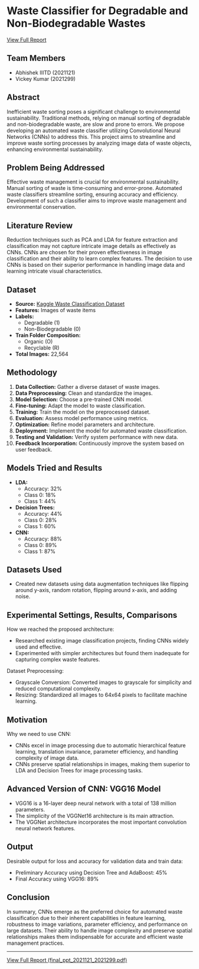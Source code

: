 # Waste Classifier for Degradable and Non-Biodegradable Wastes

[View Full Report](https://github.com/Vickey21299/Statistical-Machine-Learning/blob/main/SML_PROJECT/SML_PROJECT/final_report_2021299_2021121.pdf)
## Team Members
- Abhishek IIITD (2021121)
- Vickey Kumar (2021299)

## Abstract
Inefficient waste sorting poses a significant challenge to environmental sustainability. Traditional methods, relying on manual sorting of degradable and non-biodegradable waste, are slow and prone to errors. We propose developing an automated waste classifier utilizing Convolutional Neural Networks (CNNs) to address this. This project aims to streamline and improve waste sorting processes by analyzing image data of waste objects, enhancing environmental sustainability.

## Problem Being Addressed
Effective waste management is crucial for environmental sustainability. Manual sorting of waste is time-consuming and error-prone. Automated waste classifiers streamline sorting, ensuring accuracy and efficiency. Development of such a classifier aims to improve waste management and environmental conservation.

## Literature Review
Reduction techniques such as PCA and LDA for feature extraction and classification may not capture intricate image details as effectively as CNNs. CNNs are chosen for their proven effectiveness in image classification and their ability to learn complex features. The decision to use CNNs is based on their superior performance in handling image data and learning intricate visual characteristics.

## Dataset
- **Source:** [Kaggle Waste Classification Dataset](https://www.kaggle.com/datasets/techsash/waste-classification-data)
- **Features:** Images of waste items
- **Labels:**
  - Degradable (1)
  - Non-Biodegradable (0)
- **Train Folder Composition:**
  - Organic (O)
  - Recyclable (R)
- **Total Images:** 22,564

## Methodology
1. **Data Collection:** Gather a diverse dataset of waste images.
2. **Data Preprocessing:** Clean and standardize the images.
3. **Model Selection:** Choose a pre-trained CNN model.
4. **Fine-tuning:** Adapt the model to waste classification.
5. **Training:** Train the model on the preprocessed dataset.
6. **Evaluation:** Assess model performance using metrics.
7. **Optimization:** Refine model parameters and architecture.
8. **Deployment:** Implement the model for automated waste classification.
9. **Testing and Validation:** Verify system performance with new data.
10. **Feedback Incorporation:** Continuously improve the system based on user feedback.

## Models Tried and Results
- **LDA:**
  - Accuracy: 32%
  - Class 0: 18%
  - Class 1: 44%
- **Decision Trees:**
  - Accuracy: 44%
  - Class 0: 28%
  - Class 1: 60%
- **CNN:**
  - Accuracy: 88%
  - Class 0: 89%
  - Class 1: 87%

## Datasets Used
- Created new datasets using data augmentation techniques like flipping around y-axis, random rotation, flipping around x-axis, and adding noise.

## Experimental Settings, Results, Comparisons
How we reached the proposed architecture:
- Researched existing image classification projects, finding CNNs widely used and effective.
- Experimented with simpler architectures but found them inadequate for capturing complex waste features.

Dataset Preprocessing:
- Grayscale Conversion: Converted images to grayscale for simplicity and reduced computational complexity.
- Resizing: Standardized all images to 64x64 pixels to facilitate machine learning.

## Motivation
Why we need to use CNN:
- CNNs excel in image processing due to automatic hierarchical feature learning, translation invariance, parameter efficiency, and handling complexity of image data.
- CNNs preserve spatial relationships in images, making them superior to LDA and Decision Trees for image processing tasks.

## Advanced Version of CNN: VGG16 Model
- VGG16 is a 16-layer deep neural network with a total of 138 million parameters.
- The simplicity of the VGGNet16 architecture is its main attraction.
- The VGGNet architecture incorporates the most important convolution neural network features.

## Output
Desirable output for loss and accuracy for validation data and train data:
- Preliminary Accuracy using Decision Tree and AdaBoost: 45%
- Final Accuracy using VGG16: 89%

## Conclusion
In summary, CNNs emerge as the preferred choice for automated waste classification due to their inherent capabilities in feature learning, robustness to image variations, parameter efficiency, and performance on large datasets. Their ability to handle image complexity and preserve spatial relationships makes them indispensable for accurate and efficient waste management practices.

---

[View Full Report (final_ppt_2021121_2021299.pdf)](https://github.com/Vickey21299/Statistical-Machine-Learning/blob/main/SML_PROJECT/SML_PROJECT/final_ppt_2021121_2021299.pdf)
